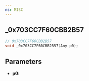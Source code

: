 ```yaml
---
ns: MISC
---
```

## _0x703CC7F60CBB2B57

```c
// 0x703CC7F60CBB2B57
void _0x703CC7F60CBB2B57(Any p0);
```


## Parameters
* **p0**: 

